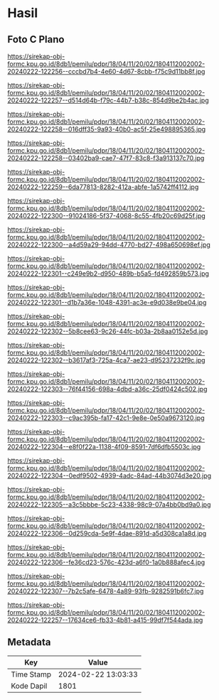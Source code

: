 # Hasil

## Foto C Plano

https://sirekap-obj-formc.kpu.go.id/8db1/pemilu/pdpr/18/04/11/20/02/1804112002002-20240222-122256--cccbd7b4-4e60-4d67-8cbb-f75c9d11bb8f.jpg

https://sirekap-obj-formc.kpu.go.id/8db1/pemilu/pdpr/18/04/11/20/02/1804112002002-20240222-122257--d514d64b-f79c-44b7-b38c-854d9be2b4ac.jpg

https://sirekap-obj-formc.kpu.go.id/8db1/pemilu/pdpr/18/04/11/20/02/1804112002002-20240222-122258--016dff35-9a93-40b0-ac5f-25e498895365.jpg

https://sirekap-obj-formc.kpu.go.id/8db1/pemilu/pdpr/18/04/11/20/02/1804112002002-20240222-122258--03402ba9-cae7-47f7-83c8-f3a913137c70.jpg

https://sirekap-obj-formc.kpu.go.id/8db1/pemilu/pdpr/18/04/11/20/02/1804112002002-20240222-122259--6da77813-8282-412a-abfe-1a5742ff4112.jpg

https://sirekap-obj-formc.kpu.go.id/8db1/pemilu/pdpr/18/04/11/20/02/1804112002002-20240222-122300--91024186-5f37-4068-8c55-4fb20c69d25f.jpg

https://sirekap-obj-formc.kpu.go.id/8db1/pemilu/pdpr/18/04/11/20/02/1804112002002-20240222-122300--a4d59a29-94dd-4770-bd27-498a650698ef.jpg

https://sirekap-obj-formc.kpu.go.id/8db1/pemilu/pdpr/18/04/11/20/02/1804112002002-20240222-122301--c249e9b2-d950-489b-b5a5-fd492859b573.jpg

https://sirekap-obj-formc.kpu.go.id/8db1/pemilu/pdpr/18/04/11/20/02/1804112002002-20240222-122301--d1b7a36e-1048-4391-ac3e-e9d038e9be04.jpg

https://sirekap-obj-formc.kpu.go.id/8db1/pemilu/pdpr/18/04/11/20/02/1804112002002-20240222-122302--5b8cee63-9c26-44fc-b03a-2b8aa0152e5d.jpg

https://sirekap-obj-formc.kpu.go.id/8db1/pemilu/pdpr/18/04/11/20/02/1804112002002-20240222-122302--b3617af3-725a-4ca7-ae23-d95237232f9c.jpg

https://sirekap-obj-formc.kpu.go.id/8db1/pemilu/pdpr/18/04/11/20/02/1804112002002-20240222-122303--76f44156-698a-4dbd-a36c-25df0424c502.jpg

https://sirekap-obj-formc.kpu.go.id/8db1/pemilu/pdpr/18/04/11/20/02/1804112002002-20240222-122303--c9ac395b-fa17-42c1-9e8e-0e50a9673120.jpg

https://sirekap-obj-formc.kpu.go.id/8db1/pemilu/pdpr/18/04/11/20/02/1804112002002-20240222-122304--e8f0f22a-1138-4f09-8591-7df6dfb5503c.jpg

https://sirekap-obj-formc.kpu.go.id/8db1/pemilu/pdpr/18/04/11/20/02/1804112002002-20240222-122304--0edf9502-4939-4adc-84ad-44b3074d3e20.jpg

https://sirekap-obj-formc.kpu.go.id/8db1/pemilu/pdpr/18/04/11/20/02/1804112002002-20240222-122305--a3c5bbbe-5c23-4338-98c9-07a4bb0bd9a0.jpg

https://sirekap-obj-formc.kpu.go.id/8db1/pemilu/pdpr/18/04/11/20/02/1804112002002-20240222-122306--0d259cda-5e9f-4dae-891d-a5d308ca1a8d.jpg

https://sirekap-obj-formc.kpu.go.id/8db1/pemilu/pdpr/18/04/11/20/02/1804112002002-20240222-122306--fe36cd23-576c-423d-a6f0-1a0b888afec4.jpg

https://sirekap-obj-formc.kpu.go.id/8db1/pemilu/pdpr/18/04/11/20/02/1804112002002-20240222-122307--7b2c5afe-6478-4a89-93fb-9282591b6fc7.jpg

https://sirekap-obj-formc.kpu.go.id/8db1/pemilu/pdpr/18/04/11/20/02/1804112002002-20240222-122257--17634ce6-fb33-4b81-a415-99df7f544ada.jpg


## Metadata

| Key        | Value               |
| ---------- | ------------------- |
| Time Stamp | 2024-02-22 13:03:33 |
| Kode Dapil | 1801                |



